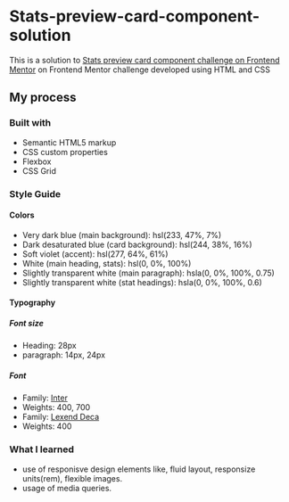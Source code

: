 # Stats-preview-card-component-solution
This is a solution to [Stats preview card component challenge on Frontend Mentor](https://www.frontendmentor.io/challenges/stats-preview-card-component-8JqbgoU62) on Frontend Mentor challenge developed using HTML and CSS

## My process

### Built with

- Semantic HTML5 markup
- CSS custom properties
- Flexbox
- CSS Grid

### Style Guide

#### Colors

- Very dark blue (main background): hsl(233, 47%, 7%)
- Dark desaturated blue (card background): hsl(244, 38%, 16%)
- Soft violet (accent): hsl(277, 64%, 61%)
- White (main heading, stats): hsl(0, 0%, 100%)
- Slightly transparent white (main paragraph): hsla(0, 0%, 100%, 0.75)
- Slightly transparent white (stat headings): hsla(0, 0%, 100%, 0.6)

#### Typography

##### Font size

- Heading: 28px
- paragraph: 14px, 24px

##### Font

- Family: [Inter](https://fonts.google.com/specimen/Inter)
- Weights: 400, 700
- Family: [Lexend Deca](https://fonts.google.com/specimen/Lexend+Deca)
- Weights: 400

### What I learned

- use of responisve design elements like, fluid layout, responsize units(rem), flexible images.
- usage of media queries.

